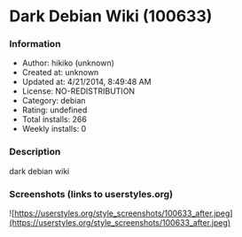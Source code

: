 # Dark Debian Wiki (100633)

### Information
- Author: hikiko (unknown)
- Created at: unknown
- Updated at: 4/21/2014, 8:49:48 AM
- License: NO-REDISTRIBUTION
- Category: debian
- Rating: undefined
- Total installs: 266
- Weekly installs: 0


### Description
dark debian wiki


### Screenshots (links to userstyles.org)
![https://userstyles.org/style_screenshots/100633_after.jpeg](https://userstyles.org/style_screenshots/100633_after.jpeg)



